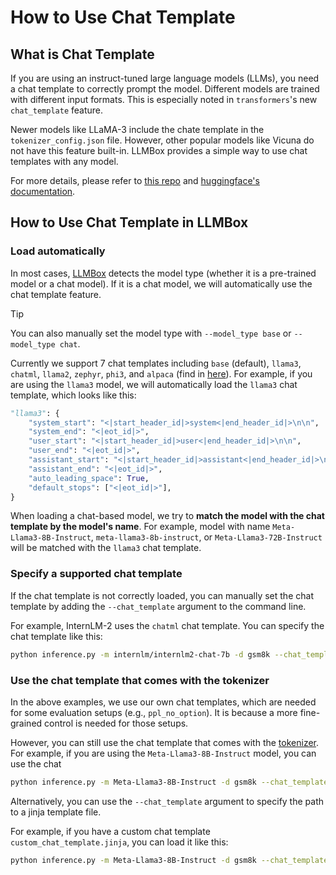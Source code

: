 # How to Use Chat Template

## What is Chat Template

If you are using an instruct-tuned large language models (LLMs), you need a chat template to correctly prompt the model. Different models are trained with different input formats. This is especially noted in `transformers`'s new `chat_template` feature.

Newer models like LLaMA-3 include the chate template in the `tokenizer_config.json` file. However, other popular models like Vicuna do not have this feature built-in. LLMBox provides a simple way to use chat templates with any model.

For more details, please refer to [this repo](https://github.com/chujiezheng/chat_templates) and [huggingface's documentation](https://huggingface.co/docs/transformers/chat_templating).

## How to Use Chat Template in LLMBox

### Load automatically

In most cases, [LLMBox](https://github.com/RUCAIBox/LLMBox) detects the model type (whether it is a pre-trained model or a chat model). If it is a chat model, we will automatically use the chat template feature.

> [!TIP]
> You can also manually set the model type with `--model_type base` or `--model_type chat`.

Currently we support 7 chat templates including `base` (default), `llama3`, `chatml`, `llama2`, `zephyr`, `phi3`, and `alpaca` (find in [here](https://github.com/RUCAIBox/LLMBox/blob/main/utilization/chat_templates.py)). For example, if you are using the `llama3` model, we will automatically load the `llama3` chat template, which looks like this:

```python
"llama3": {
    "system_start": "<|start_header_id|>system<|end_header_id|>\n\n",
    "system_end": "<|eot_id|>",
    "user_start": "<|start_header_id|>user<|end_header_id|>\n\n",
    "user_end": "<|eot_id|>",
    "assistant_start": "<|start_header_id|>assistant<|end_header_id|>\n\n",
    "assistant_end": "<|eot_id|>",
    "auto_leading_space": True,
    "default_stops": ["<|eot_id|>"],
}
```

When loading a chat-based model, we try to **match the model with the chat template by the model's name**. For example, model with name `Meta-Llama3-8B-Instruct`, `meta-llama3-8b-instruct`, or `Meta-Llama3-72B-Instruct` will be matched with the `llama3` chat template.

### Specify a supported chat template

If the chat template is not correctly loaded, you can manually set the chat template by adding the `--chat_template` argument to the command line.

For example, InternLM-2 uses the `chatml` chat template. You can specify the chat template like this:

```bash
python inference.py -m internlm/internlm2-chat-7b -d gsm8k --chat_template chatml
```

### Use the chat template that comes with the tokenizer

In the above examples, we use our own chat templates, which are needed for some evaluation setups (e.g., `ppl_no_option`). It is because a more fine-grained control is needed for those setups.

However, you can still use the chat template that comes with the [tokenizer](https://github.com/RUCAIBox/LLMBox/blob/main/docs/utilization/how-to-use-chat-template.md). For example, if you are using the `Meta-Llama3-8B-Instruct` model, you can use the chat

```bash
python inference.py -m Meta-Llama3-8B-Instruct -d gsm8k --chat_template tokenizer
```

Alternatively, you can use the `--chat_template` argument to specify the path to a jinja template file.

For example, if you have a custom chat template `custom_chat_template.jinja`, you can load it like this:

```bash
python inference.py -m Meta-Llama3-8B-Instruct -d gsm8k --chat_template path/to/custom_chat_template.jinja
```
